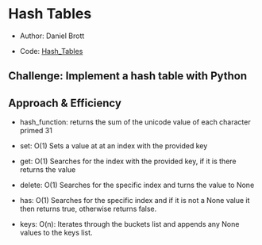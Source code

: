 # Hash Tables

- Author: Daniel Brott

- Code: [Hash_Tables](../hashtable.py)

## Challenge: Implement a hash table with Python

## Approach & Efficiency

- hash_function: returns the sum of the unicode value of each character primed 31

- set: O(1) Sets a value at at an index with the provided key

- get: O(1) Searches for the index with the provided key, if it is there returns the value

- delete: O(1) Searches for the specific index and turns the value to None

- has: O(1) Searches for the specific index and if it is not a None value it then returns true, otherwise returns false.

- keys: O(n): Iterates through the buckets list and appends any None values to the keys list.
